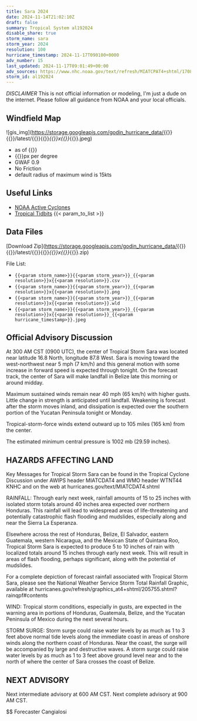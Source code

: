 ```yaml
---
title: Sara 2024
date: 2024-11-14T21:02:10Z
draft: false
summary: Tropical System al192024
disable_share: true
storm_name: sara
storm_year: 2024
resolution: 100
hurricane_timestamp: 2024-11-17T090100+0000
adv_number: 15
last_updated: 2024-11-17T09:01:49+00:00
adv_sources: https://www.nhc.noaa.gov/text/refresh/MIATCPAT4+shtml/170830.shtml;https://www.nhc.noaa.gov/refresh/graphics_at4+shtml/083534.shtml?cone
storm_id: al192024
---
```

*DISCLAIMER* This is not official information or modeling, I'm just a dude on the internet.  Please follow all guidance from NOAA and your local officials.

## Windfield Map
![gis_img](https://storage.googleapis.com/godin_hurricane_data/{{<param storm_name>}}{{<param storm_year>}}/latest/{{<param storm_name>}}{{<param storm_year>}}_{{<param resolution>}}x{{<param resolution>}}_{{<param hurricane_timestamp>}}.jpeg)

- as of {{<param last_updated>}}
- {{<param resolution>}}px per degree
- GWAF 0.9
- No Friction
- default radius of maximum wind is 15kts

## Useful Links
- [NOAA Active Cyclones](https://www.nhc.noaa.gov/)
- [Tropical Tidbits](https://www.tropicaltidbits.com/storminfo/)
{{< param_to_list >}}

## Data Files
[Download Zip](https://storage.googleapis.com/godin_hurricane_data/{{<param storm_name>}}{{<param storm_year>}}/latest/{{<param storm_name>}}{{<param storm_year>}}_{{<param resolution>}}x{{<param resolution>}}_{{<param hurricane_timestamp>}}.zip)

File List:
- `{{<param storm_name>}}{{<param storm_year>}}_{{<param resolution>}}x{{<param resolution>}}.csv`
- `{{<param storm_name>}}{{<param storm_year>}}_{{<param resolution>}}x{{<param resolution>}}.png`
- `{{<param storm_name>}}{{<param storm_year>}}_{{<param resolution>}}x{{<param resolution>}}.wld`
- `{{<param storm_name>}}{{<param storm_year>}}_{{<param resolution>}}x{{<param resolution>}}_{{<param hurricane_timestamp>}}.jpeg`


## Official Advisory Discussion
At 300 AM CST (0900 UTC), the center of Tropical Storm Sara was 
located near latitude 16.8 North, longitude 87.8 West. Sara is 
moving toward the west-northwest near 5 mph (7 km/h) and this 
general motion with some increase in forward speed is expected 
through tonight. On the forecast track, the center of Sara will make 
landfall in Belize late this morning or around midday.
 
Maximum sustained winds remain near 40 mph (65 km/h) with higher 
gusts. Little change in strength is anticipated until landfall. 
Weakening is forecast after the storm moves inland, and dissipation 
is expected over the southern portion of the Yucatan Peninsula 
tonight or Monday.
 
Tropical-storm-force winds extend outward up to 105 miles (165 km)
from the center.
 
The estimated minimum central pressure is 1002 mb (29.59 inches).
 
 
HAZARDS AFFECTING LAND
----------------------
Key Messages for Tropical Storm Sara can be found in the Tropical
Cyclone Discussion under AWIPS header MIATCDAT4 and WMO header
WTNT44 KNHC and on the web at hurricanes.gov/text/MIATCDAT4.shtml
 
RAINFALL: Through early next week, rainfall amounts of 15 to 25 
inches with isolated storm totals around 40 inches area expected 
over northern Honduras. This rainfall will lead to widespread areas 
of life-threatening and potentially catastrophic flash flooding and 
mudslides, especially along and near the Sierra La Esperanza.

Elsewhere across the rest of Honduras, Belize, El Salvador, eastern 
Guatemala, western Nicaragua, and the Mexican State of Quintana Roo, 
Tropical Storm Sara is expected to produce 5 to 10 inches of rain 
with localized totals around 15 inches through early next week. This 
will result in areas of flash flooding, perhaps significant, along 
with the potential of mudslides.
 
For a complete depiction of forecast rainfall associated with
Tropical Storm Sara, please see the National Weather Service Storm
Total Rainfall Graphic, available at
hurricanes.gov/refresh/graphics_at4+shtml/205755.shtml?
rainqpf#contents
 
WIND: Tropical storm conditions, especially in gusts, are expected
in the warning area in portions of Honduras, Guatemala, Belize,
and the Yucatan Peninsula of Mexico during the next several hours.
 
STORM SURGE: Storm surge could raise water levels by as much as 1 to
3 feet above normal tide levels along the immediate coast in areas
of onshore winds along the northern coast of Honduras. Near the
coast, the surge will be accompanied by large and destructive waves.
A storm surge could raise water levels by as much as 1 to 3 feet
above ground level near and to the north of where the center of Sara
crosses the coast of Belize.
 
 
NEXT ADVISORY
-------------
Next intermediate advisory at 600 AM CST.
Next complete advisory at 900 AM CST.
 
$$
Forecaster Cangialosi